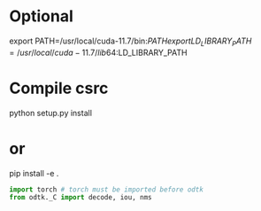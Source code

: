 # Optional 
export PATH=/usr/local/cuda-11.7/bin:$PATH
export LD_LIBRARY_PATH=/usr/local/cuda-11.7/lib64:$LD_LIBRARY_PATH
# Compile csrc
python setup.py install 
# or 
pip install -e .
```python
import torch # torch must be imported before odtk
from odtk._C import decode, iou, nms 
```
